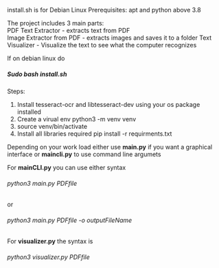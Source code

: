 install.sh is for Debian Linux
Prerequisites: apt and python above 3.8

The project includes 3 main parts:<br>
PDF Text Extractor - extracts text from PDF</br>
Image Extractor from PDF - extracts images and saves it to a folder 
Text Visualizer - Visualize the text to see what the computer recognizes

If on debian linux do <h5>Sudo bash install.sh</h5>
Steps:
1. Install tesseract-ocr and libtesseract-dev using your os package installed
2. Create a virual env python3 -m venv venv
3. source venv/bin/activate
4. Install all libraries required pip install -r requirments.txt

Depending on your work load either use **main.py** if you want a graphical interface or **maincli.py** to use command line argumets

For __mainCLI.py__ you can use either syntax
<h6>python3 main.py PDFfile </h6>   or
<h6> python3 main.py PDFfile -o outputFileName</h6>

For __visualizer.py__ the syntax is
<h6> python3 visualizer.py PDFfile</h6>
